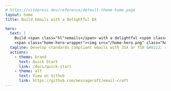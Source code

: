```yaml
---
# https://vitepress.dev/reference/default-theme-home-page
layout: home
title: Build Emails with a Delightful DX

hero:
  text: |
    Build <span class="hl">emails</span> with a delightful <span class="hl">Developer</span> Experience
    <span class="home-hero-wrapper"><img src="/home-hero.png" class="home-hero" width="800" /></span>
  tagline: Develop standards compliant emails with JSX or TSX &#8212; compatible with the most popular email clients
  actions:
    - theme: brand
      text: Quick Start
      link: /docs/quick-start
    - theme: alt
      text: View on Github
      link: https://github.com/messageraft/email-craft
---
```

